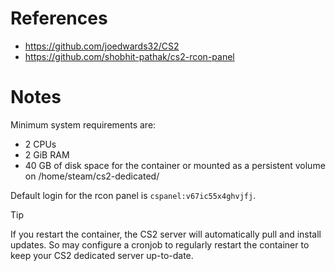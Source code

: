 # References

- https://github.com/joedwards32/CS2
- https://github.com/shobhit-pathak/cs2-rcon-panel

# Notes

Minimum system requirements are:

- 2 CPUs
- 2 GiB RAM
- 40 GB of disk space for the container or mounted as a persistent volume on /home/steam/cs2-dedicated/

Default login for the rcon panel is `cspanel:v67ic55x4ghvjfj`.

> [!TIP]
> If you restart the container, the CS2 server will automatically pull and install updates. So may configure a cronjob to regularly restart the container to keep your CS2 dedicated server up-to-date.